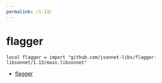 ```yaml
---
permalink: /1.13/
---
```


# flagger

```jsonnet
local flagger = import "github.com/jsonnet-libs/flagger-libsonnet/1.13/main.libsonnet"
```



* [flagger](flagger/index.md)